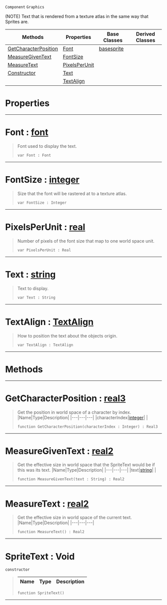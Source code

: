  `Component` `Graphics`



(NOTE) Text that is rendered from a texture atlas in the same way that Sprites are.

|Methods|Properties|Base Classes|Derived Classes|
|---|---|---|---|
|[ GetCharacterPosition](https://github.com/zeroengineteam/ZeroDocs/blob/master/code_reference/class_reference/spritetext.markdown#getcharacterposition-zer)|[ Font](https://github.com/zeroengineteam/ZeroDocs/blob/master/code_reference/class_reference/spritetext.markdown#font-zero-engine-documen)|[basesprite](https://github.com/zeroengineteam/ZeroDocs/blob/master/code_reference/class_reference/basesprite.markdown)| |
|[ MeasureGivenText](https://github.com/zeroengineteam/ZeroDocs/blob/master/code_reference/class_reference/spritetext.markdown#measuregiventext-zero-en)|[ FontSize](https://github.com/zeroengineteam/ZeroDocs/blob/master/code_reference/class_reference/spritetext.markdown#fontsize-zero-engine-doc)| | |
|[ MeasureText](https://github.com/zeroengineteam/ZeroDocs/blob/master/code_reference/class_reference/spritetext.markdown#measuretext-zero-engine)|[ PixelsPerUnit](https://github.com/zeroengineteam/ZeroDocs/blob/master/code_reference/class_reference/spritetext.markdown#pixelsperunit-zero-engin)| | |
|[ Constructor](https://github.com/zeroengineteam/ZeroDocs/blob/master/code_reference/class_reference/spritetext.markdown#spritetext-void)|[ Text](https://github.com/zeroengineteam/ZeroDocs/blob/master/code_reference/class_reference/spritetext.markdown#text-zero-engine-documen)| | |
| |[ TextAlign](https://github.com/zeroengineteam/ZeroDocs/blob/master/code_reference/class_reference/spritetext.markdown#textalign-zero-engine-do)| | |


 #  Properties


---  
 #  Font : [font](https://github.com/zeroengineteam/ZeroDocs/blob/master/code_reference/class_reference/font.markdown)

> Font used to display the text.
> ``` lang=cpp, name=Nada
> var Font : Font


---  
 #  FontSize : [integer](https://github.com/zeroengineteam/ZeroDocs/blob/master/code_reference/nada_base_types/integer.markdown)

> Size that the font will be rastered at to a texture atlas.
> ``` lang=cpp, name=Nada
> var FontSize : Integer


---  
 #  PixelsPerUnit : [real](https://github.com/zeroengineteam/ZeroDocs/blob/master/code_reference/nada_base_types/real.markdown)

> Number of pixels of the font size that map to one world space unit.
> ``` lang=cpp, name=Nada
> var PixelsPerUnit : Real


---  
 #  Text : [string](https://github.com/zeroengineteam/ZeroDocs/blob/master/code_reference/nada_base_types/string.markdown)

> Text to display.
> ``` lang=cpp, name=Nada
> var Text : String


---  
 #  TextAlign : [TextAlign](https://github.com/zeroengineteam/ZeroDocs/blob/master/code_reference/enum_reference.markdown#textalign)

> How to position the text about the objects origin.
> ``` lang=cpp, name=Nada
> var TextAlign : TextAlign


---  
 #  Methods


---  
 #  GetCharacterPosition : [real3](https://github.com/zeroengineteam/ZeroDocs/blob/master/code_reference/nada_base_types/real3.markdown)

> Get the position in world space of a character by index.
> |Name|Type|Description|
> |---|---|---|
> |characterIndex|[integer](https://github.com/zeroengineteam/ZeroDocs/blob/master/code_reference/nada_base_types/integer.markdown)| |
> ``` lang=cpp, name=Nada
> function GetCharacterPosition(characterIndex : Integer) : Real3
> ``` 


---  
 #  MeasureGivenText : [real2](https://github.com/zeroengineteam/ZeroDocs/blob/master/code_reference/nada_base_types/real2.markdown)

> Get the effective size in world space that the SpriteText would be if this was its text.
> |Name|Type|Description|
> |---|---|---|
> |text|[string](https://github.com/zeroengineteam/ZeroDocs/blob/master/code_reference/nada_base_types/string.markdown)| |
> ``` lang=cpp, name=Nada
> function MeasureGivenText(text : String) : Real2
> ``` 


---  
 #  MeasureText : [real2](https://github.com/zeroengineteam/ZeroDocs/blob/master/code_reference/nada_base_types/real2.markdown)

> Get the effective size in world space of the current text.
> |Name|Type|Description|
> |---|---|---|
> ``` lang=cpp, name=Nada
> function MeasureText() : Real2
> ``` 


---  
 #  SpriteText : Void

 `constructor`

> 
> |Name|Type|Description|
> |---|---|---|
> ``` lang=cpp, name=Nada
> function SpriteText()
> ``` 


---  
 

 